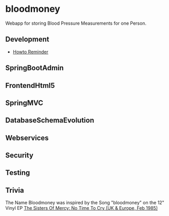 # bloodmoney

Webapp for storing Blood Pressure Measurements for one Person.

## Development
* [Howto Reminder](docs/HOWTO_REMINDER.md)

## SpringBootAdmin

## FrontendHtml5

## SpringMVC

## DatabaseSchemaEvolution

## Webservices

## Security

## Testing

## Trivia
The Name Bloodmoney was inspired by the Song "bloodmoney" on the 12" Vinyl EP 
[The Sisters Of Mercy: No Time To Cry (UK & Europe, Feb 1985)](https://www.discogs.com/The-Sisters-Of-Mercy-No-Time-To-Cry/release/6717124)
